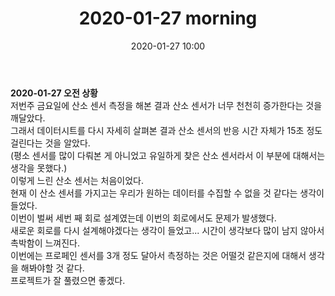 ﻿---
title: "2020-01-27 morning"
date: 2020-01-27 10:00
categories: purdueProject
---

**2020-01-27 오전 상황**  
저번주 금요일에 산소 센서 측정을 해본 결과 산소 센서가 너무 천천히 증가한다는 것을 깨달았다.  
그래서 데이터시트를 다시 자세히 살펴본 결과 산소 센서의 반응 시간 자체가 15초 정도 걸린다는 것을 알았다.  
(평소 센서를 많이 다뤄본 게 아니었고 유일하게 찾은 산소 센서라서 이 부분에 대해서는 생각을 못했다.)  
이렇게 느린 산소 센서는 처음이었다.  
현재 이 산소 센서를 가지고는 우리가 원하는 데이터를 수집할 수 없을 것 같다는 생각이 들었다.  
이번이 벌써 세번 째 회로 설계였는데 이번의 회로에서도 문제가 발생했다.  
새로운 회로를 다시 설계해야겠다는 생각이 들었고... 시간이 생각보다 많이 남지 않아서 촉박함이 느껴진다.  
이번에는 프로페인 센서를 3개 정도 달아서 측정하는 것은 어떨것 같은지에 대해서 생각을 해봐야할 것 같다.  
프로젝트가 잘 풀렸으면 좋겠다.  
